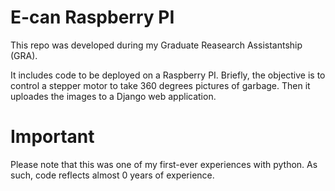 # E-can Raspberry PI

This repo was developed during my Graduate Reasearch Assistantship (GRA). 

It includes code to be deployed on a Raspberry PI.
Briefly, the objective is to control a stepper motor to take 360 degrees pictures of garbage.
Then it uploades the images to a Django web application.

# Important

Please note that this was one of my first-ever experiences with python. As such, code reflects almost 0 years of experience.
